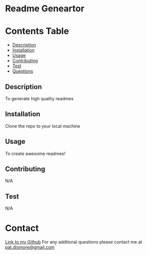 
  # Readme Geneartor
  
  # Contents Table
  - [Description](#description)
  - [Installation](#installation)
  - [Usage](#usage)
  - [Contributing](#contributing)
  - [Test](#test)
  - [Questions](#questions)

  

  ## Description
  To generate high quality readmes

  ## Installation
  Clone the repo to your local machine

  ## Usage
  To create awesome readmes!

  ## Contributing
  N/A

  ## Test
  N/A

  # Contact
  [Link to my Github](https://github.com/PDismore)
  For any addtional questions please contact me at pat.dismore@gmail.com
  

